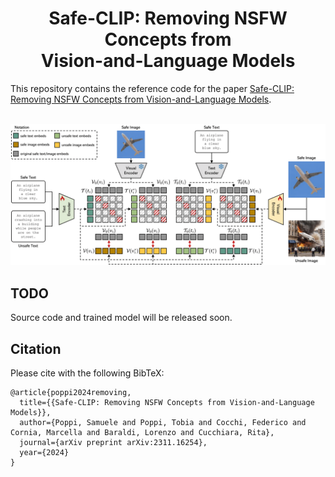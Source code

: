 <div align="center">
  <h1>Safe-CLIP: Removing NSFW Concepts from</br>Vision-and-Language Models</h1>
  
</div>

This repository contains the reference code for the paper [Safe-CLIP: Removing NSFW Concepts from Vision-and-Language Models](https://arxiv.org/abs/2311.16254).
<br></br>
<p align="center">
  <img src="imgs/safe-clip-figure.png" alt="Safe-CLIP" width="820" />
</p> 

## TODO
Source code and trained model will be released soon.

## Citation

Please cite with the following BibTeX:
```
@article{poppi2024removing,
  title={{Safe-CLIP: Removing NSFW Concepts from Vision-and-Language Models}},
  author={Poppi, Samuele and Poppi, Tobia and Cocchi, Federico and Cornia, Marcella and Baraldi, Lorenzo and Cucchiara, Rita},
  journal={arXiv preprint arXiv:2311.16254},
  year={2024}
}
```
